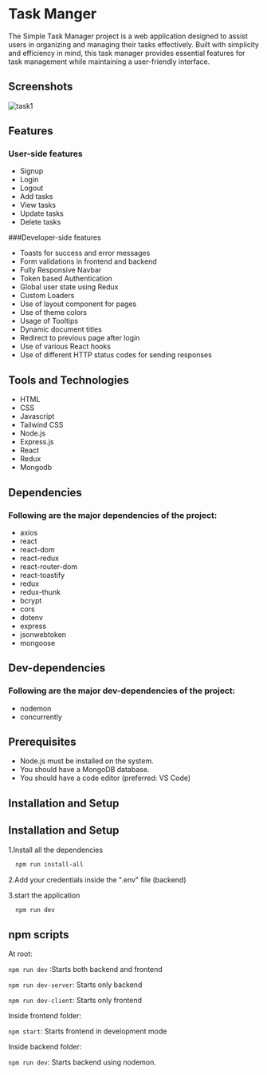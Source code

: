 # Task Manger

The Simple Task Manager project is a web application designed to assist users in organizing and managing their tasks effectively. Built with simplicity and efficiency in mind, this task manager provides essential features for task management while maintaining a user-friendly interface.

## Screenshots



![task1](https://github.com/Theertha26/Task_Manager/assets/106685074/a122ab89-5b26-459e-957b-b03dfa1c68f7)


## Features

### User-side features

- Signup
- Login
- Logout
- Add tasks
- View tasks
- Update tasks
- Delete tasks

###Developer-side features

- Toasts for success and error messages
- Form validations in frontend and backend
- Fully Responsive Navbar
- Token based Authentication
- Global user state using Redux
- Custom Loaders
- Use of layout component for pages
- Use of theme colors
- Usage of Tooltips
- Dynamic document titles
- Redirect to previous page after login
- Use of various React hooks
- Use of different HTTP status codes for sending responses

## Tools and Technologies

- HTML
- CSS
- Javascript
- Tailwind CSS
- Node.js
- Express.js
- React
- Redux
- Mongodb

## Dependencies

### Following are the major dependencies of the project:

- axios
- react
- react-dom
- react-redux
- react-router-dom
- react-toastify
- redux
- redux-thunk
- bcrypt
- cors
- dotenv
- express
- jsonwebtoken
- mongoose

## Dev-dependencies

### Following are the major dev-dependencies of the project:

- nodemon
- concurrently

## Prerequisites

- Node.js must be installed on the system.
- You should have a MongoDB database.
- You should have a code editor (preferred: VS Code)

## Installation and Setup

## Installation and Setup

1.Install all the dependencies

```bash
  npm run install-all
```

2.Add your credentials inside the ".env" file (backend)

3.start the application

```bash
  npm run dev
```

## npm scripts

At root:

`npm run dev` :Starts both backend and frontend

`npm run dev-server`: Starts only backend

`npm run dev-client`: Starts only frontend

Inside frontend folder:

`npm start`: Starts frontend in development mode

Inside backend folder:

`npm run dev`: Starts backend using nodemon.

